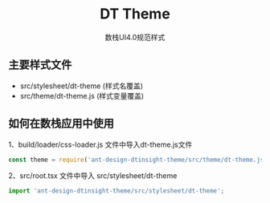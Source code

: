 

<h1 align="center">DT Theme</h1>

<p align="center">
  数栈UI4.0规范样式
</p>

## 主要样式文件

- src/stylesheet/dt-theme (样式名覆盖)
- src/theme/dt-theme.js (样式变量覆盖)

## 如何在数栈应用中使用

1、build/loader/css-loader.js 文件中导入dt-theme.js文件

``` javascript
const theme = require('ant-design-dtinsight-theme/src/theme/dt-theme.js')(MY_PATH.BASE_NAME);
```

2、src/root.tsx 文件中导入 src/stylesheet/dt-theme

``` javascript
import 'ant-design-dtinsight-theme/src/stylesheet/dt-theme';
```
